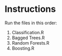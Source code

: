 # Instructions
Run the files in this order:
1. Classification.R
2. Bagged Trees.R
3. Random Forests.R
4. Boosting.R
